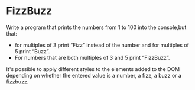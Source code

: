 # FizzBuzz

Write a program that prints the numbers from 1 to 100 into the console,but that:

- for multiples of 3 print “Fizz” instead of the number and for multiples of 5 print “Buzz”.
- For numbers that are both multiples of 3 and 5 print “FizzBuzz”.

It's possible to apply different styles to the elements added to the DOM depending on whether the entered value is a number, a fizz, a buzz or a fizzbuzz.